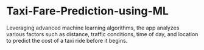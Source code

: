# Taxi-Fare-Prediction-using-ML
Leveraging advanced machine learning algorithms, the app analyzes various factors such as distance, traffic conditions, time of day, and location to predict the cost of a taxi ride before it begins. 
